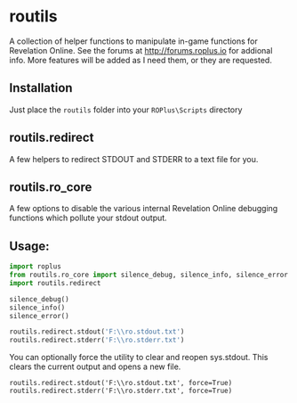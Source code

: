 # routils

A collection of helper functions to manipulate in-game functions for Revelation Online.
See the forums at http://forums.roplus.io for addional info. More features will be added as I need them, or they are requested.

## Installation
Just place the `routils` folder into your `ROPlus\Scripts` directory

## routils.redirect
A few helpers to redirect STDOUT and STDERR to a text file for you.

## routils.ro_core
A few options to disable the various internal Revelation Online debugging functions which pollute your stdout output.

## Usage:
```Python
import roplus
from routils.ro_core import silence_debug, silence_info, silence_error
import routils.redirect

silence_debug()
silence_info()
silence_error()

routils.redirect.stdout('F:\\ro.stdout.txt')
routils.redirect.stderr('F:\\ro.stderr.txt')
```

You can optionally force the utility to clear and reopen sys.stdout. This clears the current output and opens a new file.
```
routils.redirect.stdout('F:\\ro.stdout.txt', force=True)
routils.redirect.stderr('F:\\ro.stderr.txt', force=True)
